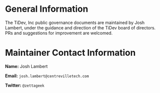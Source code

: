 # General Information

The TiDev, Inc public governance documents are maintained by Josh Lambert, under the guidance and direction of the TiDev board of directors. PRs and suggestions for improvement are welcomed.

# Maintainer Contact Information

**Name:** Josh Lambert

**Email:** `josh.lambert@centrevilletech.com`

**Twitter:** `@zettageek`
